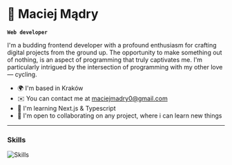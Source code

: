 # 🚴 Maciej Mądry

**`Web developer`**

I'm a budding frontend developer with a profound enthusiasm for crafting digital projects from the ground up. The opportunity to make something out of nothing, is an aspect of programming that truly captivates me. I'm particularly intrigued by the intersection of programming with my other love — cycling.

* 🌍  I'm based in Kraków
* ✉️  You can contact me at [maciejmadry0@gmail.com](mailto:maciejmadry0@gmail.com)
* 🧠  I'm learning Next.js & Typescript
* 🤝  I'm open to collaborating on any project, where i can learn new things

---

### Skills
![Skills](https://skillicons.dev/icons?i=ts,js,nextjs,react,html,css,tailwind,prisma,mongodb,git&theme=dark)

          


          
